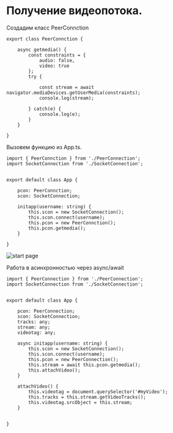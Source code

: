 # Получение видеопотока.
    
Создадим класс PeerConnction


    export class PeerConnction {

        async getmedia() {
            const constraints = {
                audio: false,
                video: true
            };
            try {

                const stream = await navigator.mediaDevices.getUserMedia(constraints);
                console.log(stream);

            } catch(e) {
                console.log(e);
            }
        }

    }

Вызовем функцию из App.ts.

    import { PeerConnction } from './PeerConnection';
    import SocketConnection from './SocketConnection';
     

    export default class App {
        
        pcon: PeerConnction;
        scon: SocketConnection;

        initapp(username: string) {
            this.scon = new SocketConnection();
            this.scon.connect(username);
            this.pcon = new PeerConnction();
            this.pcon.getmedia();
        }

    }

![start page]({path-to-subject}/images/25.png)

Работа в асинхронностью через async/await

    import { PeerConnection } from './PeerConnection';
    import SocketConnection from './SocketConnection';
     

    export default class App {

        pcon: PeerConnection;
        scon: SocketConnection;
        tracks: any;
        stream: any;
        videotag: any;

        async initapp(username: string) {
            this.scon = new SocketConnection();
            this.scon.connect(username);
            this.pcon = new PeerConnection();
            this.stream = await this.pcon.getmedia();
            this.attachVideo();
        }

        attachVideo() {
            this.videotag = document.querySelector('#myVideo');
            this.tracks = this.stream.getVideoTracks();
            this.videotag.srcObject = this.stream;
        }


    }








